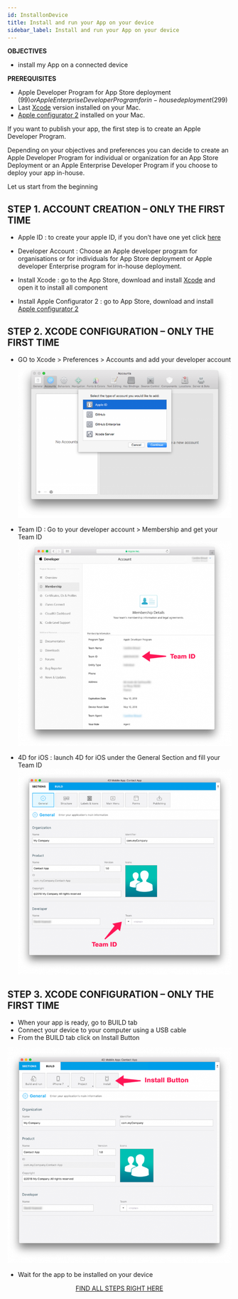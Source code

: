 ```yaml
---
id: InstallonDevice
title: Install and run your App on your device
sidebar_label: Install and run your App on your device
---
```


<div class = "objectives">
<b>OBJECTIVES</b>

* install my App on a connected device
</div>

<div class = "prerequisites">
<b>PREREQUISITES</b>

* Apple Developer Program for App Store deployment ($99) or Apple Enterprise Developer Program for in-house deployment ($299)
* Last [Xcode](https://itunes.apple.com/us/app/xcode/id497799835) version installed on your Mac.
* [Apple configurator 2](https://itunes.apple.com/us/app/apple-configurator-2/id1037126344) installed on your Mac.

</div>

If you want to publish your app, the first step is to create an Apple Developer Program.

Depending on your objectives and preferences you can decide to create an Apple Developer Program for individual or organization for an App Store Deployment or an Apple Enterprise Developer Program if you choose to deploy your app in-house.

Let us start from the beginning

## STEP 1. ACCOUNT CREATION – ONLY THE FIRST TIME

* Apple ID : to create your apple ID, if you don’t have one yet click [here](https://itunes.apple.com/us/app/xcode/id497799835)  

* Developer Account : Choose an Apple developer program for organisations or for individuals for App Store deployment or Apple developer Enterprise program for in-house deployment.
* Install Xcode : go to the App Store, download and install [Xcode](https://itunes.apple.com/us/app/xcode/id497799835) and open it to install all component
* Install Apple Configurator 2 : go to App Store, download and install [Apple configurator 2](https://itunes.apple.com/us/app/apple-configurator-2/id1037126344) 

## STEP 2. XCODE CONFIGURATION – ONLY THE FIRST TIME

* GO to Xcode > Preferences > Accounts and add your developer account
![alt-text](assets/TestYourApp/Developer-Account-4D-for-iOS.png) 

* Team ID : Go to your developer account > Membership and get your Team ID
![alt-text](assets/TestYourApp/Team-ID-4D-for-iOS.png) 

* 4D for iOS : launch 4D for iOS under the General Section and fill your Team ID
![alt-text](assets/TestYourApp/Team-ID-General-Section-4D-for-iOS.png) 

## STEP 3. XCODE CONFIGURATION – ONLY THE FIRST TIME

* When your app is ready, go to BUILD tab
* Connect your device to your computer using a USB cable
* From the BUILD tab click on Install Button

![alt-text](assets/TestYourApp/Install-button-build-tab-4D-for-iOS.png) 

* Wait for the app to be installed on your device


<div style="text-align: center">
<a class="button"
href="../AppInstallOnDevice.html">FIND ALL STEPS RIGHT HERE</a>
</div>

